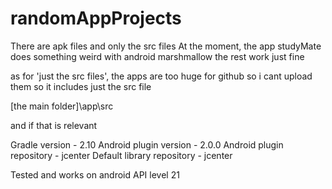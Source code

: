 # randomAppProjects
There are apk files and only the src files
At the moment, the app studyMate does something weird with android marshmallow
the rest work just fine

as for 'just the src files', the apps are too huge for github so i cant upload them
so it includes just the src file

[the main folder]\app\src

and if that is relevant

Gradle version - 2.10
Android plugin version - 2.0.0
Android plugin repository - jcenter
Default library repository - jcenter

Tested and works on android API level 21

